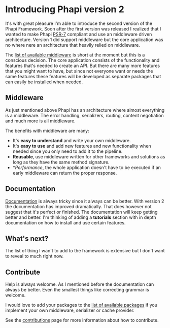 # Introducing Phapi version 2
It's with great pleasure I'm able to introduce the second version of the Phapi Framework. Soon after the first version was released I realized that I wanted to make Phapi [PSR-7](http://www.php-fig.org/psr/psr-7/) compliant and use an middleware driven architecture. Version 1 did support middleware but the core application was no where nere an architecture that heavily relied on middleware.

The [list of available middleware](/docs/middleware/introduction/) is short at the moment but this is a conscious decision. The core application consists of the functionality and features that's needed to create an API. But there are many more features that you might want to have, but since not everyone want or needs the same features these features will be developed as separate packages that can easily be installed when needed.

## Middleware
As just mentioned above Phapi has an architecture where almost everything is a middleware. The error handling, serializers, routing, content negotiation and much more is all middleware.

The benefits with middleware are many:

- It's **easy to understand** and write your own middleware.
- It's **easy to use** and add new features and new functionality when needed since you only need to add it to the pipeline.
- **Reusable**, use middleware written for other frameworks and solutions as long as they have the same method signature.
- **Performance*, the whole application doesn't have to be executed if an early middleware can return the proper response.

## Documentation
[Documentation](/docs/) is always tricky since it always can be better. With version 2 the documentation has improved dramatically. That does however not suggest that it's perfect or finished. The documentation will keep getting better and better. I'm thinking of adding a **tutorials** section with in depth documentation on how to install and use certain features.

## What's next?
The list of thing I wan't to add to the framework is extensive but I don't want to reveal to much right now. 

## Contribute
Help is always welcome. As I mentioned before the documentation can always be better. Even the smallest things like correcting grammar is welcome. 

I would love to add your packages to the [list of available packages]() if you implement your own middleware, serializer or cache provider.

See the [contributions](/docs/contributions/) page for more information about how to contribute.

